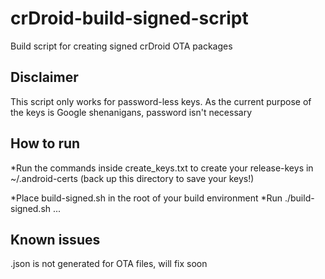 # crDroid-build-signed-script
Build script for creating signed crDroid OTA packages

## Disclaimer
This script only works for password-less keys. As the current purpose of the keys is Google shenanigans, password isn't necessary

## How to run
*Run the commands inside create_keys.txt to create your release-keys in ~/.android-certs (back up this directory to save your keys!)

*Place build-signed.sh in the root of your build environment
*Run ./build-signed.sh <device1> <device2> ...

## Known issues
<device>.json is not generated for OTA files, will fix soon
